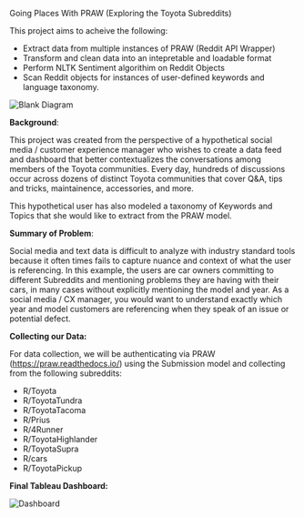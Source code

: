 Going Places With PRAW (Exploring the Toyota Subreddits)

This project aims to acheive the following:

- Extract data from multiple instances of PRAW (Reddit API Wrapper) 
- Transform and clean data into an intepretable and loadable format 
- Perform NLTK Sentiment algorithim on Reddit Objects
- Scan Reddit objects for instances of user-defined keywords and language taxonomy.


![Blank Diagram](https://user-images.githubusercontent.com/39444980/111358588-bd337c00-8647-11eb-8014-e4fb177ae200.png)



<b>Background</b>:
  
  This project was created from the perspective of a hypothetical social media / customer experience manager who wishes to create a data feed and dashboard that better contextualizes the conversations among members of the Toyota communities. Every day, hundreds of discussions occur across dozens of distinct Toyota communities that cover Q&A, tips and tricks, maintainence, accessories, and more. 
  
  This hypothetical user has also modeled a taxonomy of Keywords and Topics that she would like to extract from the PRAW model.
  
<b>Summary of Problem</b>:

  Social media and text data is difficult to analyze with industry standard tools because it often times fails to capture nuance and context of what the user is referencing. In this example, the users are car owners committing to different Subreddits and mentioning problems they are having with their cars, in many cases without explicitly mentioning the model and year. As a social media / CX manager, you would want to understand exactly which year and model customers are referencing when they speak of an issue or potential defect.




  <b>Collecting our Data:</b>
  
 
  For data collection, we will be authenticating via PRAW (https://praw.readthedocs.io/) using the Submission model and collecting from the following subreddits:
  
  - R/Toyota
  - R/ToyotaTundra
  - R/ToyotaTacoma
  - R/Prius
  - R/4Runner
  - R/ToyotaHighlander
  - R/ToyotaSupra
  - R/cars
  - R/ToyotaPickup

  
  <b>Final Tableau Dashboard:</b>
  
![Dashboard](https://user-images.githubusercontent.com/39444980/111852254-722d9900-88d3-11eb-850f-e056bef67d94.jpg)

 

